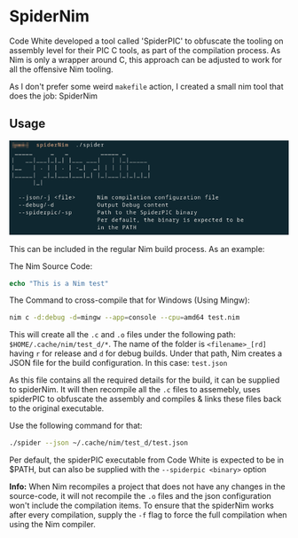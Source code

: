 # SpiderNim


Code White developed a tool called 'SpiderPIC' to obfuscate the tooling on assembly level for their PIC C tools, as part of the compilation process.
As Nim is only a wrapper around C, this approach can be adjusted to work for all the offensive Nim tooling.


As I don't prefer some weird `makefile` action, I created a small nim tool that does the job: SpiderNim


## Usage

![](img/help.png)

This can be included in the regular Nim build process. As an example:

The Nim Source Code:

```nim
echo "This is a Nim test"
```

The Command to cross-compile that for Windows (Using Mingw):

```sh
nim c -d:debug -d=mingw --app=console --cpu=amd64 test.nim
```

This will create all the `.c` and `.o` files under the following path: `$HOME/.cache/nim/test_d/*`.
The name of the folder is `<filename>_[rd]` having `r` for release and `d` for debug builds.
Under that path, Nim creates a JSON file for the build configuration. In this case: `test.json`

As this file contains all the required details for the build, it can be supplied to spiderNim.
It will then recompile all the `.c` files to assemebly, uses spiderPIC to obfuscate the assembly and compiles & links these files back to the original executable.

Use the following command for that:

```sh
./spider --json ~/.cache/nim/test_d/test.json
```

Per default, the spiderPIC executable from Code White is expected to be in $PATH, but can also be supplied with the `--spiderpic <binary>` option


**Info:** When Nim recompiles a project that does not have any changes in the source-code, it will not recompile the `.o` files and the json configuration won't include the compilation items.
To ensure that the spiderNim works after every compilation, supply the `-f` flag to force the full compilation when using the Nim compiler.


